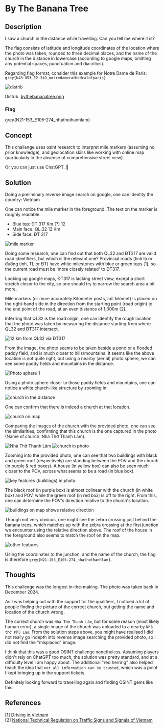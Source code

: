 # By The Banana Tree

## Description

I saw a church in the distance while travelling. Can you tell me where it is?

The flag consists of latitude and longitude coordinates of the location where the photo was taken, rounded to three decimal places, and the name of the church in the distance in lowercase (according to google maps, omitting any potential spaces, punctuation and diacritics).

Regarding flag format, consider this example for Notre Dame de Paris: `grey{N48-853_E2-349_notredamecathedralofparis}`

![distrib](distrib/bythebananatree.png)

Distrib: [bythebananatree.png](https://raw.githubusercontent.com/k-hian/CTFWriteups/refs/heads/main/Grey%20Cat%20The%20Flag%202025/By%20The%20Banana%20Tree/distrib/bythebananatree.png)

### Flag

grey{N21-153_E105-274_nhathothanhlam}

## Concept

This challenge uses osint research to interpret mile markers (assuming no prior knowledge), and geolocation skills like working with online map (particularly in the absense of comprehensive street view).

Or you can just use ChatGPT. 🥹

## Solution

Doing a preliminary reverse image search on google, one can identity the country: Vietnam

One can notice the mile marker in the foreground. The text on the marker is roughly readable.
- Blue top: ĐT 317   Km (?) 12
- Main face: QL.32   12 Km
- Side face: ĐT 317

![mile marker](images/milemarker.png)

Doing some research, one can find out that both QL32 and ĐT317 are valid road identifiers, but which is the relevant one? Provincial roads (tỉnh lộ or đường tỉnh, TL or ĐT) have white milestones with blue or green tops [1], so the current road must be 'more closely related' to ĐT317.

Looking up google maps, ĐT317 is lacking street view, except a short stretch closer to the city, so one should try to narrow the search area a bit more.

Mile markers (or more accurately Kilometer posts, cột kilômét) is placed on the right-hand side in the direction from the starting point (road origin) to the end point of the road, at an even distance of 1,000m [2].

Inferring that QL32 is the road origin, one can identify the rough location that the photo was taken by measuring the distance starting from where QL32 and ĐT317 intersect.

![12 km from QL32 via ĐT317](images/12_km.png)

From the image, the photo seems to be taken beside a pond or a flooded paddy field, and is much closer to hills/mountains. It seems like the above location is not quite right, but using a nearby (aerial) photo sphere, we can see some paddy fields and mountains in the distance.

![Photo sphere 1](images/photo_sphere_1.png)

Using a photo sphere closer to those paddy fields and mountains, one can notice a white church-like structure by zooming in.

![church in the distance](images/church_in_distance.png)

One can confirm that there is indeed a church at that location.

![church on map](images/church_on_map.png)

Comparing the images of the church with the provided photo, one can see the similarities, confirming that this church is the one captured in the photo (Name of church: Nhà Thờ Thanh Lâm).

![Nhà Thờ Thanh Lâm](images/nha_tho_thanh_lam.png)
![church in photo](images/church_in_photo.png)

Zooming into the provided photo, one can see that two buildings with black and green roof (respectively) are standing between the POV and the church (in purple & red boxes). A house (in yellow box) can also be seen much closer to the POV, across what seems to be a road (in blue box).

![key features (buildings) in photo](images/buildings_in_photo.png)

The black roof (in purple box) is almost colinear with the church (in white box) and POV, while the green roof (in red box) is off to the right. From this, one can determine the POV's direction relative to the church's location.

![buildings on map shows relative direction](images/buildings_on_map.png)

Though not very obvious, one might see the zebra crossing just behind the banana trees, which matches up with the zebra crossing at the first junction we encounter using the relative direction above. The roof of the house in the foreground also seems to match the roof on the map.

![other features](images/other_features.png)

Using the coordinates to the junction, and the name of the church, the flag is therefore `grey{N21-153_E105-274_nhathothanhlam}`.

## Thoughts

This challenge was the longest in-the-making. The photo was taken back in December 2024.

As I was helping out with the support for the qualifiers, I noticed a lot of people finding the picture of the correct church, but getting the name and location of the church wrong. 

The correct church was `Nhà Thờ Thanh Lâm`, but for some reason (most likely human error), a single image of the church was uploaded to a nearby `Nhà thờ Phù Lao`. From the solution steps above, you might have realised I did not really go indepth into reverse image searching the provided photo, so I did not find the "misplaced" image.

I think that this was a good OSINT challenge nonetheless. Assuming players didn't rely on ChatGPT too much, the solution was pretty standard, and at a difficulty level I am happy about. The additional "red herring" also helped teach the idea that `not all information can be trusted`, which was a point I kept bringing up in the support tickets.

Definitely looking forward to travelling again and finding OSINT gems like this.

## References

[1] [Driving in Vietnam](https://en.wikivoyage.org/wiki/Driving_in_Vietnam)  
[2] [National Technical Regulation on Traffic Signs and Signals of Vietnam](https://upload.wikimedia.org/wikipedia/commons/8/81/2019_standardisation_of_National_Technical_Regulation_on_Traffic_Signs_and_Signals_of_Vietnam.pdf)
